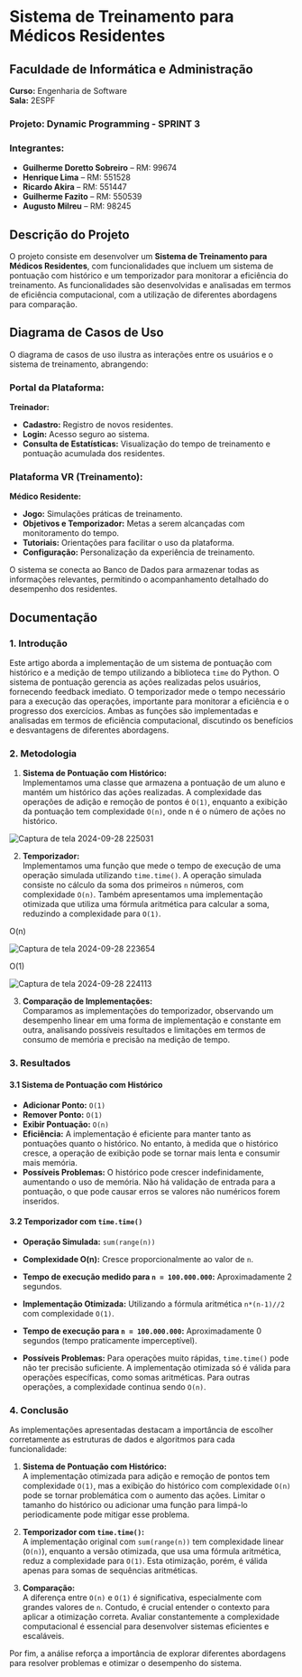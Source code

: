 # Sistema de Treinamento para Médicos Residentes

## Faculdade de Informática e Administração  
**Curso:** Engenharia de Software  
**Sala:** 2ESPF  

### Projeto: Dynamic Programming - SPRINT 3

### Integrantes:
- **Guilherme Doretto Sobreiro** – RM: 99674
- **Henrique Lima** – RM: 551528
- **Ricardo Akira** – RM: 551447
- **Guilherme Fazito** – RM: 550539
- **Augusto Milreu** – RM: 98245 

## Descrição do Projeto

O projeto consiste em desenvolver um **Sistema de Treinamento para Médicos Residentes**, com funcionalidades que incluem um sistema de pontuação com histórico e um temporizador para monitorar a eficiência do treinamento. As funcionalidades são desenvolvidas e analisadas em termos de eficiência computacional, com a utilização de diferentes abordagens para comparação.

## Diagrama de Casos de Uso

O diagrama de casos de uso ilustra as interações entre os usuários e o sistema de treinamento, abrangendo:

### Portal da Plataforma:

**Treinador:**  
- **Cadastro:** Registro de novos residentes.
- **Login:** Acesso seguro ao sistema.
- **Consulta de Estatísticas:** Visualização do tempo de treinamento e pontuação acumulada dos residentes.

### Plataforma VR (Treinamento):

**Médico Residente:**  
- **Jogo:** Simulações práticas de treinamento.
- **Objetivos e Temporizador:** Metas a serem alcançadas com monitoramento do tempo.
- **Tutoriais:** Orientações para facilitar o uso da plataforma.
- **Configuração:** Personalização da experiência de treinamento.

O sistema se conecta ao Banco de Dados para armazenar todas as informações relevantes, permitindo o acompanhamento detalhado do desempenho dos residentes.

## Documentação

### 1. Introdução

Este artigo aborda a implementação de um sistema de pontuação com histórico e a medição de tempo utilizando a biblioteca `time` do Python. O sistema de pontuação gerencia as ações realizadas pelos usuários, fornecendo feedback imediato. O temporizador mede o tempo necessário para a execução das operações, importante para monitorar a eficiência e o progresso dos exercícios. Ambas as funções são implementadas e analisadas em termos de eficiência computacional, discutindo os benefícios e desvantagens de diferentes abordagens.

### 2. Metodologia

1. **Sistema de Pontuação com Histórico:**  
   Implementamos uma classe que armazena a pontuação de um aluno e mantém um histórico das ações realizadas. A complexidade das operações de adição e remoção de pontos é `O(1)`, enquanto a exibição da pontuação tem complexidade `O(n)`, onde n é o número de ações no histórico.
   
![Captura de tela 2024-09-28 225031](https://github.com/user-attachments/assets/c180e455-bf4f-4663-b5f1-a37363989b01)

2. **Temporizador:**  
   Implementamos uma função que mede o tempo de execução de uma operação simulada utilizando `time.time()`. A operação simulada consiste no cálculo da soma dos primeiros `n` números, com complexidade `O(n)`. Também apresentamos uma implementação otimizada que utiliza uma fórmula aritmética para calcular a soma, reduzindo a complexidade para `O(1)`.

O(n)

![Captura de tela 2024-09-28 223654](https://github.com/user-attachments/assets/99cf05c2-c6e9-43c8-b1f2-67d640bbefab)

O(1)

![Captura de tela 2024-09-28 224113](https://github.com/user-attachments/assets/0d6883da-0455-4739-839a-f84034c9f949)

3. **Comparação de Implementações:**  
   Comparamos as implementações do temporizador, observando um desempenho linear em uma forma de implementação e constante em outra, analisando possíveis resultados e limitações em termos de consumo de memória e precisão na medição de tempo.

### 3. Resultados

#### 3.1 Sistema de Pontuação com Histórico

- **Adicionar Ponto:** `O(1)`
- **Remover Ponto:** `O(1)`
- **Exibir Pontuação:** `O(n)`
- **Eficiência:** A implementação é eficiente para manter tanto as pontuações quanto o histórico. No entanto, à medida que o histórico cresce, a operação de exibição pode se tornar mais lenta e consumir mais memória.
- **Possíveis Problemas:** O histórico pode crescer indefinidamente, aumentando o uso de memória. Não há validação de entrada para a pontuação, o que pode causar erros se valores não numéricos forem inseridos.

#### 3.2 Temporizador com `time.time()`

- **Operação Simulada:** `sum(range(n))`
- **Complexidade O(n):** Cresce proporcionalmente ao valor de `n`.
- **Tempo de execução medido para `n = 100.000.000`:** Aproximadamente 2 segundos.
- **Implementação Otimizada:** Utilizando a fórmula aritmética `n*(n-1)//2` com complexidade `O(1)`.
- **Tempo de execução para `n = 100.000.000`:** Aproximadamente 0 segundos (tempo praticamente imperceptível).

- **Possíveis Problemas:** Para operações muito rápidas, `time.time()` pode não ter precisão suficiente. A implementação otimizada só é válida para operações específicas, como somas aritméticas. Para outras operações, a complexidade continua sendo `O(n)`.

### 4. Conclusão

As implementações apresentadas destacam a importância de escolher corretamente as estruturas de dados e algoritmos para cada funcionalidade:

1. **Sistema de Pontuação com Histórico:**  
   A implementação otimizada para adição e remoção de pontos tem complexidade `O(1)`, mas a exibição do histórico com complexidade `O(n)` pode se tornar problemática com o aumento das ações. Limitar o tamanho do histórico ou adicionar uma função para limpá-lo periodicamente pode mitigar esse problema.

2. **Temporizador com `time.time()`:**  
   A implementação original com `sum(range(n))` tem complexidade linear (`O(n)`), enquanto a versão otimizada, que usa uma fórmula aritmética, reduz a complexidade para `O(1)`. Esta otimização, porém, é válida apenas para somas de sequências aritméticas.

3. **Comparação:**  
   A diferença entre `O(n)` e `O(1)` é significativa, especialmente com grandes valores de `n`. Contudo, é crucial entender o contexto para aplicar a otimização correta. Avaliar constantemente a complexidade computacional é essencial para desenvolver sistemas eficientes e escaláveis.

Por fim, a análise reforça a importância de explorar diferentes abordagens para resolver problemas e otimizar o desempenho do sistema.
